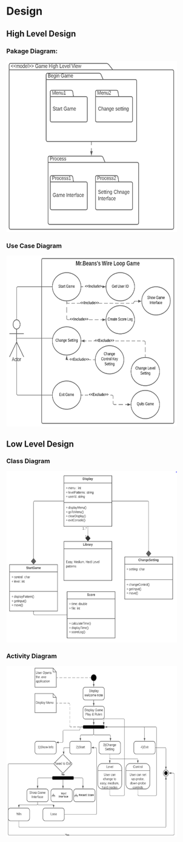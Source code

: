 # Design

## High Level Design 

### Pakage Diagram:
<img src="https://github.com/Boopathivanavarayan/Miniproject_256280/blob/main/5_ImagesAndVideos/highstructural.PNG" width="450" height="450">

### Use Case Diagram
<img src="https://github.com/Boopathivanavarayan/Miniproject_256280/blob/main/5_ImagesAndVideos/highbehaviour.PNG" width="450" height="450">

## Low Level Design 

### Class Diagram
<img src="https://github.com/Boopathivanavarayan/Miniproject_256280/blob/main/5_ImagesAndVideos/lowstructural.PNG" width="450" height="450">

### Activity Diagram
<img src="https://github.com/Boopathivanavarayan/Miniproject_256280/blob/main/5_ImagesAndVideos/lowbehaviour.PNG" width="450" height="450">